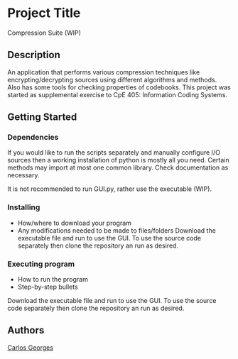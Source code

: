 # Project Title

Compression Suite (WIP)

## Description
An application that performs various compression techniques like encrypting/decrypting sources using different algorithms and methods. Also has some tools for checking properties of codebooks. This project was started as supplemental exercise to CpE 405: Information Coding Systems.


## Getting Started

### Dependencies

If you would like to run the scripts separately and manually configure I/O sources then a working installation of python is mostly all you need. Certain methods may import at most one common library. Check documentation as necessary.

It is not recommended to run GUI.py, rather use the executable (WIP).

### Installing

* How/where to download your program
* Any modifications needed to be made to files/folders
Download the executable file and run to use the GUI. To use the source code separately then clone the repository an run as desired.

### Executing program

* How to run the program
* Step-by-step bullets

Download the executable file and run to use the GUI. To use the source code separately then clone the repository an run as desired.


## Authors



[Carlos Georges](https://carlosgeorges.com)
